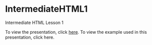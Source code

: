 IntermediateHTML1
=================

Intermediate HTML Lesson 1

To view the presentation, click [here](https://docs.google.com/presentation/d/1vUqIMkpqOZR-MFW_igy43wseufSOpkWTTXwM5jpacPM/edit?usp=sharing). To view the example used in this presentation, click here.
